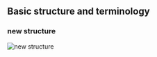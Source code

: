 Basic structure and terminology
---

### new structure
![new structure](/images/new_structure.png)

